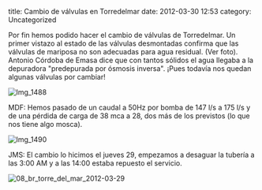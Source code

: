 title:    Cambio de válvulas en Torredelmar
date:     2012-03-30 12:53
category: Uncategorized

Por fin hemos podido hacer el cambio de válvulas de Torredelmar. Un
primer vistazo al estado de las válvulas desmontadas confirma que las
válvulas de mariposa no son adecuadas para agua residual. (Ver foto).
Antonio Córdoba de Emasa dice que con tantos sólidos el agua llegaba a
la depuradora "predepurada por ósmosis inversa". ¡Pues todavía nos
quedan algunas válvulas por cambiar!

![Img\_1488](http://axaragua.files.wordpress.com/2012/03/img_1488.jpeg?w=300)

MDF: Hemos pasado de un caudal a 50Hz por bomba de 147 l/s a 175 l/s y
de una pérdida de carga de 38 mca a 28, dos más de los previstos (lo que
nos tiene algo mosca).

![Img\_1490](http://axaragua.files.wordpress.com/2012/03/img_1490.jpeg?w=300)

JMS: El cambio lo hicimos el jueves 29, empezamos a desaguar la tubería
a las 3:00 AM y a las 14:00 estaba repuesto el servicio.

![08\_br\_torre\_del\_mar\_2012-03-29](http://axaragua.files.wordpress.com/2012/03/08_br_torre_del_mar_2012-03-29-scaled1000.png?w=300)
